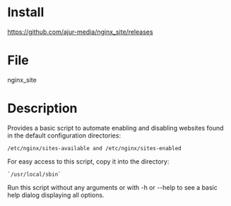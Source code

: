 # Install

https://github.com/ajur-media/nginx_site/releases

# File
    
nginx_site

# Description

Provides a basic script to automate enabling and disabling websites found
in the default configuration directories:

`/etc/nginx/sites-available and /etc/nginx/sites-enabled`
    
For easy access to this script, copy it into the directory:

    `/usr/local/sbin`

Run this script without any arguments or with -h or --help to see a basic
help dialog displaying all options.